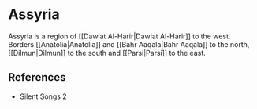 # Assyria
Assyria is a region of [[Dawlat Al-Harir|Dawlat Al-Harir]] to the west. Borders [[Anatolia|Anatolia]] and [[Bahr Aaqala|Bahr Aaqala]] to the north, [[Dilmun|Dilmun]] to the south and [[Parsi|Parsi]] to the east.

## References
- Silent Songs 2
